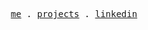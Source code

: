 <p align="center">
  <samp>
    <a href="https://danishevskii.me">me</a> .
	<a href="https://danishevskii.me/projects">projects</a> .
    <a href="https://www.linkedin.com/in/danila-danishevskii-1bb176268">linkedin</a>
  </samp>
</p>
